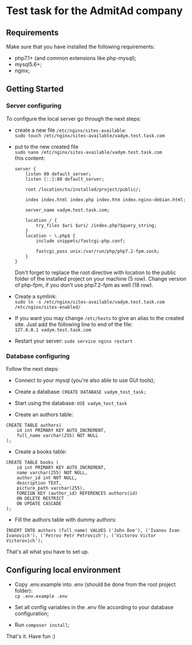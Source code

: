 # Test task for the AdmitAd company

## Requirements

Make sure that you have installed the following requirements:
- php7.1+ (and common extensions like php-mysql);
- mysql5.6+;
- nginx;

## Getting Started
### Server configuring
To configure the local server go through the next steps:
- create a new file `/etc/nginx/sites-available`:  
`sudo touch /etc/nginx/sites-available/vadym.test.task.com`
 - put to the new created file  
`sudo nano /etc/nginx/sites-available/vadym.test.task.com`  
    this content:
 
    ```
    server {
        listen 80 default_server;
        listen [::]:80 default_server;
    
        root /location/to/installed/project/public/;
    
        index index.html index.php index.htm index.nginx-debian.html;
    
        server_name vadym.test.task.com;
    
        location / {
            try_files $uri $uri/ /index.php?$query_string;
        }
        location ~ \.php$ {
            include snippets/fastcgi-php.conf;
        
            fastcgi_pass unix:/var/run/php/php7.2-fpm.sock;
        }
    }
    ```
    Don't forget to replace the root directive with location to the public folder of the installed project on your machine (5 row).
    Change version of php-fpm, if you don't use php7.2-fpm as well (18 row).

- Create a symlink:  
`sudo ln -s /etc/nginx/sites-available/vadym.test.task.com /etc/nginx/sites-enabled/`

- If you want you may change `/etc/hosts` to give an alias to the created site. Just add the following line to end of the file:  
`127.0.0.1 vadym.test.task.com`

- Restart your server:
`sudo service nginx restart`

### Database configuring

Follow the next steps:
- Connect to your mysql (you're also able to use GUI tools);

- Create a database:
`CREATE DATABASE vadym_test_task;`

- Start using the database:
`USE vadym_test_task`

- Create an authors table:  
```
CREATE TABLE authors(
    id int PRIMARY KEY AUTO_INCREMENT,
    full_name varchar(255) NOT NULL
);
```

- Create a books table:  
```
CREATE TABLE books (
    id int PRIMARY KEY AUTO_INCREMENT,
    name varchar(255) NOT NULL,
    author_id int NOT NULL,
    description TEXT,
    picture_path varchar(255),
    FOREIGN KEY (author_id) REFERENCES authors(id)
    ON DELETE RESTRICT
    ON UPDATE CASCADE
);
``` 

- Fill the authors table with dummy authors:
```
INSERT INTO authors (full_name) VALUES ('John Doe'), ('Ivanov Ivan Ivanovich'), ('Petrov Petr Petrovich'), ('Victorov Victor Victorovich');
```

That's all what you have to set up.

## Configuring local environment

- Copy .env.example into .env (should be done from the root project folder):  
`cp .env.example .env`

- Set all config variables in the .env file according to your database configuration;

- Run `composer install`;

That's it. Have fun :)

